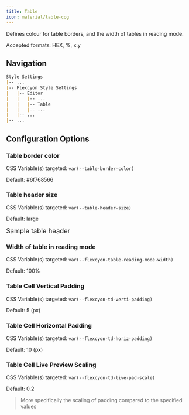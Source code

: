 ```yaml
---
title: Table
icon: material/table-cog
---
```


Defines colour for table borders, and the width of tables in reading mode.

Accepted formats: HEX, %, x.y

## Navigation

```md
Style Settings
|-- ...
|-- Flexcyon Style Settings
|   |-- Editor
|   |   |-- ...
|   |   |-- Table
|   |   |-- ...
|   |-- ...
|-- ...
```

## Configuration Options

### Table border color

CSS Variable(s) targeted: `var(--table-border-color)`

Default:
<span class="col-sqr" style="background-color: #6f768566"></span> #6f768566

### Table header size

CSS Variable(s) targeted: `var(--table-header-size)`

Default: large

<span style="font-size: large;">Sample table header</span>

### Width of table in reading mode

CSS Variable(s) targeted: `var(--flexcyon-table-reading-mode-width)`

Default: 100%

### Table Cell Vertical Padding
CSS Variable(s) targeted: `var(--flexcyon-td-verti-padding)`

Default: 5 (px)

### Table Cell Horizontal Padding
CSS Variable(s) targeted: `var(--flexcyon-td-horiz-padding)`

Default: 10 (px)

### Table Cell Live Preview Scaling
CSS Variable(s) targeted: `var(--flexcyon-td-live-pad-scale)`

Default: 0.2

> More specifically the scaling of padding compared to the specified values
